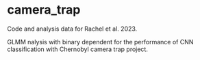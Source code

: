 # camera_trap

Code and analysis data for Rachel et al. 2023. 

GLMM nalysis with binary dependent for the performance of CNN classification with Chernobyl camera trap project. 

